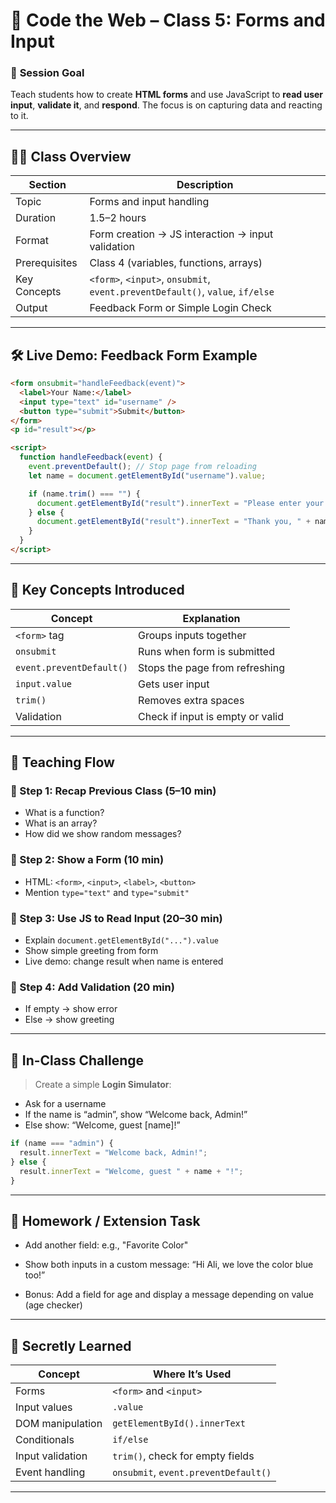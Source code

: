 # 🏫 **Code the Web – Class 5: Forms and Input**

### 🎯 **Session Goal**

Teach students how to create **HTML forms** and use JavaScript to **read user input**, **validate it**, and **respond**. The focus is on capturing data and reacting to it.

---

## 🧑‍🏫 **Class Overview**

| Section       | Description                                                                   |
| ------------- | ----------------------------------------------------------------------------- |
| Topic         | Forms and input handling                                                      |
| Duration      | 1.5–2 hours                                                                   |
| Format        | Form creation → JS interaction → input validation                             |
| Prerequisites | Class 4 (variables, functions, arrays)                                        |
| Key Concepts  | `<form>`, `<input>`, `onsubmit`, `event.preventDefault()`, `value`, `if/else` |
| Output        | Feedback Form or Simple Login Check                                           |

---

## 🛠️ **Live Demo: Feedback Form Example**

```html
<form onsubmit="handleFeedback(event)">
  <label>Your Name:</label>
  <input type="text" id="username" />
  <button type="submit">Submit</button>
</form>
<p id="result"></p>

<script>
  function handleFeedback(event) {
    event.preventDefault(); // Stop page from reloading
    let name = document.getElementById("username").value;

    if (name.trim() === "") {
      document.getElementById("result").innerText = "Please enter your name.";
    } else {
      document.getElementById("result").innerText = "Thank you, " + name + "!";
    }
  }
</script>
```

---

## 📖 **Key Concepts Introduced**

| Concept                  | Explanation                      |
| ------------------------ | -------------------------------- |
| `<form>` tag             | Groups inputs together           |
| `onsubmit`               | Runs when form is submitted      |
| `event.preventDefault()` | Stops the page from refreshing   |
| `input.value`            | Gets user input                  |
| `trim()`                 | Removes extra spaces             |
| Validation               | Check if input is empty or valid |

---

## 🧭 **Teaching Flow**

### 🔹 Step 1: Recap Previous Class (5–10 min)

* What is a function?
* What is an array?
* How did we show random messages?

### 🔹 Step 2: Show a Form (10 min)

* HTML: `<form>`, `<input>`, `<label>`, `<button>`
* Mention `type="text"` and `type="submit"`

### 🔹 Step 3: Use JS to Read Input (20–30 min)

* Explain `document.getElementById("...").value`
* Show simple greeting from form
* Live demo: change result when name is entered

### 🔹 Step 4: Add Validation (20 min)

* If empty → show error
* Else → show greeting

---

## 🧪 **In-Class Challenge**

> Create a simple **Login Simulator**:

* Ask for a username
* If the name is “admin”, show “Welcome back, Admin!”
* Else show: “Welcome, guest \[name]!”

```js
if (name === "admin") {
  result.innerText = "Welcome back, Admin!";
} else {
  result.innerText = "Welcome, guest " + name + "!";
}
```

---

## 📝 **Homework / Extension Task**

* Add another field: e.g., "Favorite Color"

* Show both inputs in a custom message:
  “Hi Ali, we love the color blue too!”

* Bonus: Add a field for age and display a message depending on value (age checker)

---

## 🧠 **Secretly Learned**

| Concept          | Where It’s Used                      |
| ---------------- | ------------------------------------ |
| Forms            | `<form>` and `<input>`               |
| Input values     | `.value`                             |
| DOM manipulation | `getElementById().innerText`         |
| Conditionals     | `if/else`                            |
| Input validation | `trim()`, check for empty fields     |
| Event handling   | `onsubmit`, `event.preventDefault()` |

---